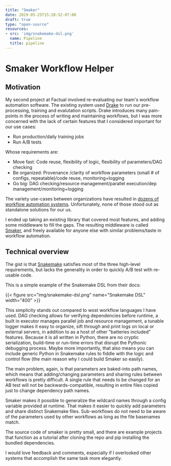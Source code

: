 ```yaml
---
title: "Smaker"
date: 2019-05-25T15:28:52-07:00
draft: true
type: "open-source"
resources:
- src: 'img/snakemake-dsl.png'
  name: Pipeline
  title: pipeline
---
```


# Smaker Workflow Helper

## Motivation
My second project at Factual involved re-evaluating our team's
workflow automation software. The existing system used
[Drake](https://github.com/Factual/drake) to run our pre-processing,
training and evalutation scripts. Drake introduces many pain-points
in the process of writing and maintaining workflows, but I was more
concerned with the lack of certain features that I considered important
for our use cases:

+ Run production/daily training jobs
+ Run A/B tests

Whose requirements are:

+ Move fast: Code reuse, flexibility of logic, flexibility of
  parameters/DAG checking
+ Be organized: Provenance /clarity of workflow parameters (small # of
  configs, repeatable)/code reuse, monitoring+logging
+ Go big: DAG checking/resource management/parallel execution/dep
  management/monitoring+logging

The variety use-cases between organizations have resulted in
[dozens of workflow automation systems](
https://github.com/pditommaso/awesome-pipeline). Unfortunately,
none of those stood out as standalone solutions for our us.

I ended up taking an existing library that covered most features, and adding
some middleware to fill the gaps. The resulting middleware is
called [Smaker](https::/github.com/Factual/smaker), and freely available
for anyone else with similar problems/taste in workflow automation.

## Technical overview

The gist is that [Snakemake](https://snakemake.readthedocs.io)
satisfies most of the three high-level requirements, but lacks the
generality in order to quickly A/B test with re-usable code.

This is a simple example of the Snakemake DSL from their docs:

<div class="center">
  {{< figure src="img/snakemake-dsl.png" name="Snakemake DSL" width="400" >}}
</div>

This simplicity stands out compared to wost workflow languages I have used.
DAG checking allows for verifying dependencies before runtime, a
built in executor manages parallel job and resource management, a
tunable logger makes it easy to organize, sift through and print logs on
local or external servers, in addition to as a host of other "batteries
included" features. Because it is all written in Python, there are no
cryptic serialization, build-time or run-time errors that disrupt the
Pythonic debugging process. Maybe more importantly, that also means you can
include generic Python in Snakemake rules to fiddle with the logic and
control flow (the main reason why I could build Smaker so easily).

The main problem, again, is that parameters are baked-into path names,
which means that adding/changing parameters and sharing rules between
workflows is pretty difficult. A single rule that needs to be changed
for an AB test will not be backwards-compatible, resulting in entire
files copied just to change dependency path names.

Smaker makes it possible to generalize the wildcard names through a
config variable provided at runtime. That makes it easier to quickly
add parameters and share distinct Snakemake files. Sub-workflows
do not need to be aware of the parameters used by other workflows
as long as the file basenames match.

The source code of smaker is pretty small, and there are example
projects that function as a tutorial after cloning the repo and pip
installing the bundled dependencies.

<script id="asciicast-246004" src="https://asciinema.org/a/246004.js" async></script>

I would love feedback and comments, especially if I overlooked other
systems that accomplish the same task more elegantly.

